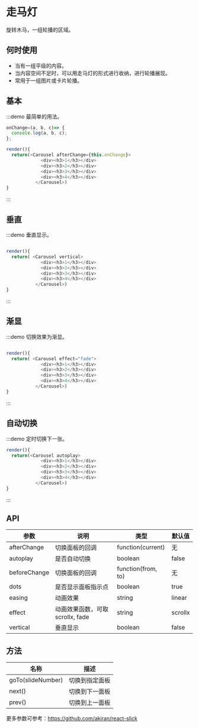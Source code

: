 # 走马灯

旋转木马，一组轮播的区域。

## 何时使用

- 当有一组平级的内容。
- 当内容空间不足时，可以用走马灯的形式进行收纳，进行轮播展现。
- 常用于一组图片或卡片轮播。

## 基本

:::demo 最简单的用法。

```js
onChange=(a, b, c)=> {
  console.log(a, b, c);
};

render(){
  return(<Carousel afterChange={this.onChange}>
             <div><h3>1</h3></div>
             <div><h3>2</h3></div>
             <div><h3>3</h3></div>
             <div><h3>4</h3></div>
           </Carousel>)
}
```
:::

## 垂直

:::demo 垂直显示。

```js

render(){
  return( <Carousel vertical>
             <div><h3>1</h3></div>
             <div><h3>2</h3></div>
             <div><h3>3</h3></div>
             <div><h3>4</h3></div>
           </Carousel>)
}
```
:::

## 渐显

:::demo 切换效果为渐显。

```js

render(){
  return( <Carousel effect="fade">
             <div><h3>1</h3></div>
             <div><h3>2</h3></div>
             <div><h3>3</h3></div>
             <div><h3>4</h3></div>
           </Carousel>)
}
```

:::

## 自动切换

:::demo 定时切换下一张。

```js
render(){
  return(<Carousel autoplay>
             <div><h3>1</h3></div>
             <div><h3>2</h3></div>
             <div><h3>3</h3></div>
             <div><h3>4</h3></div>
           </Carousel>)
}
```
:::

<style>
.ant-carousel .slick-slide {
  text-align: center;
  height: 160px;
  line-height: 160px;
  background: #364d79;
  overflow: hidden;
}

.ant-carousel .slick-slide h3 {
  color: #fff;
}
</style>

## API

| 参数 | 说明 | 类型 | 默认值 |
| --- | --- | --- | --- |
| afterChange | 切换面板的回调 | function(current) | 无 |
| autoplay | 是否自动切换 | boolean | false |
| beforeChange | 切换面板的回调 | function(from, to) | 无 |
| dots | 是否显示面板指示点 | boolean | true |
| easing | 动画效果 | string | linear |
| effect | 动画效果函数，可取 scrollx, fade | string | scrollx |
| vertical | 垂直显示 | boolean | false |

## 方法

| 名称 | 描述 |
| --- | --- |
| goTo(slideNumber) | 切换到指定面板 |
| next() | 切换到下一面板 |
| prev() | 切换到上一面板 |

更多参数可参考：<https://github.com/akiran/react-slick>
